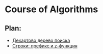 # Course of Algorithms

## Plan:

+ [Декартово дерево поиска](https://github.com/grifguitar/algo/tree/main/search_tree/)
+ [Строки: префикс и z-функция](https://github.com/grifguitar/algo/tree/main/strings/)
